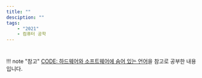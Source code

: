 ```yaml
---
title: ""
desciption: ""
tags:
    - "2021"
    - 컴퓨터 공학
---
```


# 

!!! note "참고"
    [CODE: 하드웨어와 소프트웨어에 숨어 있는 언어](http://www.kyobobook.co.kr/product/detailViewKor.laf?ejkGb=KOR&mallGb=KOR&barcode=9788966261253&orderClick=LAG&Kc=)을 참고로 공부한 내용입니다.